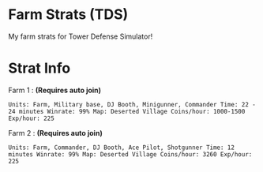 # Farm Strats (TDS)

My farm strats for Tower Defense Simulator!

# Strat Info

Farm 1 : **(Requires auto join)**

`Units: Farm, Military base, DJ Booth, Minigunner, Commander
Time: 22 - 24 minutes
Winrate: 99%
Map: Deserted Village
Coins/hour: 1000-1500
Exp/hour: 225`

Farm 2 : **(Requires auto join)**

`Units: Farm, Commander, DJ Booth, Ace Pilot, Shotgunner
Time: 12 minutes
Winrate: 99%
Map: Deserted Village
Coins/hour: 3260
Exp/hour: 225`
